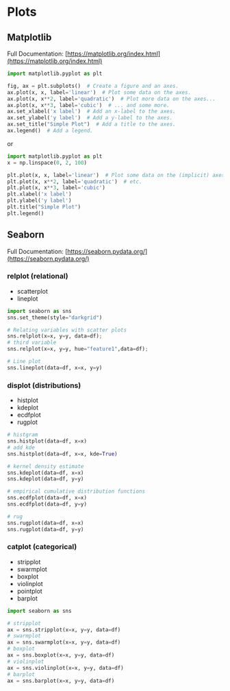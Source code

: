 # Plots

## Matplotlib
Full Documentation: [https://matplotlib.org/index.html](https://matplotlib.org/index.html)

```python
import matplotlib.pyplot as plt

fig, ax = plt.subplots()  # Create a figure and an axes.
ax.plot(x, x, label='linear')  # Plot some data on the axes.
ax.plot(x, x**2, label='quadratic')  # Plot more data on the axes...
ax.plot(x, x**3, label='cubic')  # ... and some more.
ax.set_xlabel('x label')  # Add an x-label to the axes.
ax.set_ylabel('y label')  # Add a y-label to the axes.
ax.set_title("Simple Plot")  # Add a title to the axes.
ax.legend()  # Add a legend.
```
or
```python
import matplotlib.pyplot as plt
x = np.linspace(0, 2, 100)

plt.plot(x, x, label='linear')  # Plot some data on the (implicit) axes.
plt.plot(x, x**2, label='quadratic')  # etc.
plt.plot(x, x**3, label='cubic')
plt.xlabel('x label')
plt.ylabel('y label')
plt.title("Simple Plot")
plt.legend()
```

## Seaborn
Full Documentation: [https://seaborn.pydata.org/](https://seaborn.pydata.org/)

### relplot (relational)
- scatterplot
- lineplot

```python
import seaborn as sns
sns.set_theme(style="darkgrid")

# Relating variables with scatter plots
sns.relplot(x=x, y=y, data=df);
# third variable
sns.relplot(x=x, y=y, hue="feature1",data=df);

# Line plot
sns.lineplot(data=df, x=x, y=y)
```

### displot (distributions)
- histplot
- kdeplot
- ecdfplot
- rugplot

```python
# histgram
sns.histplot(data=df, x=x)
# add kde
sns.histplot(data=df, x=x, kde=True)

# kernel density estimate
sns.kdeplot(data=df, x=x)
sns.kdeplot(data=df, y=y)

# empirical cumulative distribution functions
sns.ecdfplot(data=df, x=x)
sns.ecdfplot(data=df, y=y)

# rug
sns.rugplot(data=df, x=x)
sns.rugplot(data=df, y=y)

```
### catplot (categorical)
- stripplot
- swarmplot
- boxplot
- violinplot
- pointplot
- barplot

```python
import seaborn as sns

# stripplot
ax = sns.stripplot(x=x, y=y, data=df)
# swarmplot
ax = sns.swarmplot(x=x, y=y, data=df)
# boxplot
ax = sns.boxplot(x=x, y=y, data=df)
# violinplot
ax = sns.violinplot(x=x, y=y, data=df)
# barplot
ax = sns.barplot(x=x, y=y, data=df)
```
